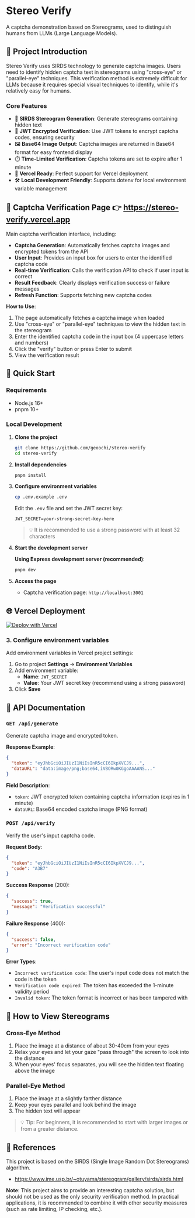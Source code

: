 # Stereo Verify

A captcha demonstration based on Stereograms, used to distinguish humans from LLMs (Large Language Models).

## 📖 Project Introduction

Stereo Verify uses SIRDS technology to generate captcha images. Users need to identify hidden captcha text in stereograms using "cross-eye" or "parallel-eye" techniques. This verification method is extremely difficult for LLMs because it requires special visual techniques to identify, while it's relatively easy for humans.

### Core Features

- 🎨 **SIRDS Stereogram Generation**: Generate stereograms containing hidden text
- 🔐 **JWT Encrypted Verification**: Use JWT tokens to encrypt captcha codes, ensuring security
- 🖼️ **Base64 Image Output**: Captcha images are returned in Base64 format for easy frontend display
- ⏱️ **Time-Limited Verification**: Captcha tokens are set to expire after 1 minute
- 🚀 **Vercel Ready**: Perfect support for Vercel deployment
- 🛠️ **Local Development Friendly**: Supports dotenv for local environment variable management

## 🎯 Captcha Verification Page 👉 https://stereo-verify.vercel.app

Main captcha verification interface, including:

- **Captcha Generation**: Automatically fetches captcha images and encrypted tokens from the API
- **User Input**: Provides an input box for users to enter the identified captcha code
- **Real-time Verification**: Calls the verification API to check if user input is correct
- **Result Feedback**: Clearly displays verification success or failure messages
- **Refresh Function**: Supports fetching new captcha codes

**How to Use**:

1. The page automatically fetches a captcha image when loaded
2. Use "cross-eye" or "parallel-eye" techniques to view the hidden text in the stereogram
3. Enter the identified captcha code in the input box (4 uppercase letters and numbers)
4. Click the "verify" button or press Enter to submit
5. View the verification result

## 🚀 Quick Start

### Requirements

- Node.js 16+
- pnpm 10+

### Local Development

1. **Clone the project**

   ```bash
   git clone https://github.com/geoochi/stereo-verify
   cd stereo-verify
   ```

2. **Install dependencies**

   ```bash
   pnpm install
   ```

3. **Configure environment variables**

   ```bash
   cp .env.example .env
   ```

   Edit the `.env` file and set the JWT secret key:

   ```
   JWT_SECRET=your-strong-secret-key-here
   ```

   > 💡 It is recommended to use a strong password with at least 32 characters

4. **Start the development server**

   **Using Express development server (recommended)**:

   ```bash
   pnpm dev
   ```

5. **Access the page**

   - Captcha verification page: `http://localhost:3001`

## 🌐 Vercel Deployment

[![Deploy with Vercel](https://vercel.com/button)](https://vercel.com/new/clone?repository-url=https://github.com/geoochi/stereo-verify)

### 3. Configure environment variables

Add environment variables in Vercel project settings:

1. Go to project **Settings** → **Environment Variables**
2. Add environment variable:
   - **Name**: `JWT_SECRET`
   - **Value**: Your JWT secret key (recommend using a strong password)
3. Click **Save**

## 📡 API Documentation

### `GET /api/generate`

Generate captcha image and encrypted token.

**Response Example**:

```json
{
  "token": "eyJhbGciOiJIUzI1NiIsInR5cCI6IkpXVCJ9...",
  "dataURL": "data:image/png;base64,iVBORw0KGgoAAAANS..."
}
```

**Field Description**:

- `token`: JWT encrypted token containing captcha information (expires in 1 minute)
- `dataURL`: Base64 encoded captcha image (PNG format)

### `POST /api/verify`

Verify the user's input captcha code.

**Request Body**:

```json
{
  "token": "eyJhbGciOiJIUzI1NiIsInR5cCI6IkpXVCJ9...",
  "code": "A3B7"
}
```

**Success Response** (200):

```json
{
  "success": true,
  "message": "Verification successful"
}
```

**Failure Response** (400):

```json
{
  "success": false,
  "error": "Incorrect verification code"
}
```

**Error Types**:

- `Incorrect verification code`: The user's input code does not match the code in the token
- `Verification code expired`: The token has exceeded the 1-minute validity period
- `Invalid token`: The token format is incorrect or has been tampered with

## 🔬 How to View Stereograms

### Cross-Eye Method

1. Place the image at a distance of about 30-40cm from your eyes
2. Relax your eyes and let your gaze "pass through" the screen to look into the distance
3. When your eyes' focus separates, you will see the hidden text floating above the image

### Parallel-Eye Method

1. Place the image at a slightly farther distance
2. Keep your eyes parallel and look behind the image
3. The hidden text will appear

> 💡 Tip: For beginners, it is recommended to start with larger images or from a greater distance.

## 📖 References

This project is based on the SIRDS (Single Image Random Dot Stereograms) algorithm.

- https://www.ime.usp.br/~otuyama/stereogram/gallery/sirds/sirds.html

**Note**: This project aims to provide an interesting captcha solution, but should not be used as the only security verification method. In practical applications, it is recommended to combine it with other security measures (such as rate limiting, IP checking, etc.).

